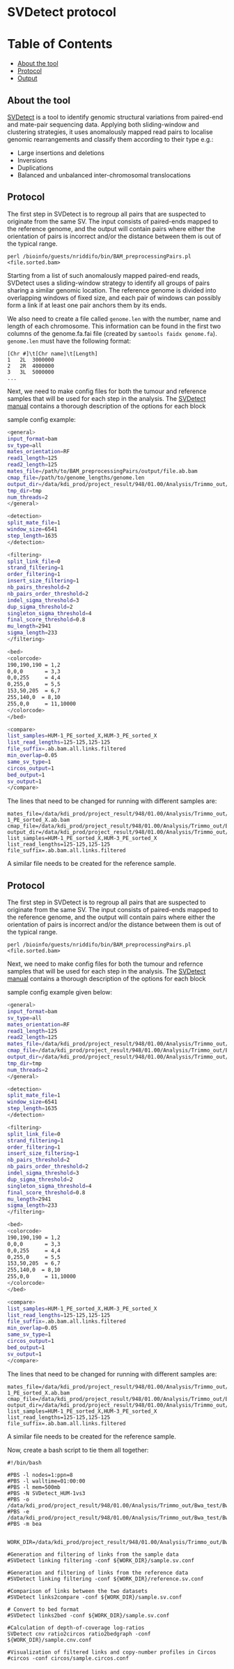 # SVDetect protocol

# Table of Contents
* [About the tool](#about-the-tool)
* [Protocol](#protocol)
* [Output](#output)

## About the tool
[SVDetect](http://bioinformatics.oxfordjournals.org/content/26/15/1895.full.pdf) is a tool to identify genomic structural variations from paired-end and mate-pair sequencing data.
Applying both sliding-window and clustering strategies, it uses anomalously mapped read pairs to localise genomic rearrangements and classify them according to their type e.g.:
* Large insertions and deletions
* Inversions
* Duplications
* Balanced and unbalanced inter-chromosomal translocations

## Protocol

The first step in SVDetect is to regroup all pairs that are suspected to originate from the same SV.
The input consists of paired-ends mapped to the reference genome, and the output will contain pairs where either the orientation of pairs is incorrect and/or the distance between them is out of the typical range.


```perl /bioinfo/guests/nriddifo/bin/BAM_preprocessingPairs.pl <file.sorted.bam>```

Starting from a list of such anomalously mapped paired-end reads, SVDetect uses a sliding-window strategy to identify all groups of pairs sharing a similar genomic location. The reference genome is divided into overlapping windows of fixed size, and each pair of windows can possibly form a link if at least one pair anchors them by its ends. 

We also need to create a file called `genome.len` with the number, name and length of each chromosome. This information can be found in the first two columns of the genome.fa.fai file (created by `samtools faidx genome.fa`). `genome.len` must have the following format: 


```
[Chr #]\t[Chr name]\t[Length]
1	2L	3000000
2	2R	4000000
3	3L	5000000
...
```

Next, we need to make config files for both the tumour and reference samples that will be used for each step in the analysis. The [SVDetect manual](http://svdetect.sourceforge.net/Site/Manual.html) contains a thorough description of the options for each block 

sample config example:


``` bash
<general>
input_format=bam 
sv_type=all
mates_orientation=RF
read1_length=125
read2_length=125
mates_file=/path/to/BAM_preprocessingPairs/output/file.ab.bam
cmap_file=/path/to/genome_lengths/genome.len
output_dir=/data/kdi_prod/project_result/948/01.00/Analysis/Trimmo_out/Bwa_test/Bwa_full/X/SVDetect/results
tmp_dir=tmp
num_threads=2
</general>

<detection>
split_mate_file=1
window_size=6541
step_length=1635
</detection>

<filtering>
split_link_file=0
strand_filtering=1
order_filtering=1
insert_size_filtering=1
nb_pairs_threshold=2
nb_pairs_order_threshold=2
indel_sigma_threshold=3
dup_sigma_threshold=2
singleton_sigma_threshold=4
final_score_threshold=0.8
mu_length=2941
sigma_length=233
</filtering>

<bed>
<colorcode>
190,190,190 = 1,2
0,0,0       = 3,3
0,0,255     = 4,4
0,255,0     = 5,5
153,50,205  = 6,7
255,140,0  = 8,10
255,0,0     = 11,10000
</colorcode>
</bed>

<compare>
list_samples=HUM-1_PE_sorted_X,HUM-3_PE_sorted_X
list_read_lengths=125-125,125-125
file_suffix=.ab.bam.all.links.filtered
min_overlap=0.05
same_sv_type=1
circos_output=1
bed_output=1
sv_output=1
</compare>
```

The lines that need to be changed for running with different samples are: 

```
mates_file=/data/kdi_prod/project_result/948/01.00/Analysis/Trimmo_out/Bwa_test/Bwa_full/X/SVDetect/HUM-1_PE_sorted_X.ab.bam
cmap_file=/data/kdi_prod/project_result/948/01.00/Analysis/Trimmo_out/Bwa_test/Bwa_full/X/SVDetect/genome.len
output_dir=/data/kdi_prod/project_result/948/01.00/Analysis/Trimmo_out/Bwa_test/Bwa_full/X/SVDetect/results
list_samples=HUM-1_PE_sorted_X,HUM-3_PE_sorted_X
list_read_lengths=125-125,125-125
file_suffix=.ab.bam.all.links.filtered
```

A similar file needs to be created for the reference sample. 


## Protocol

The first step in SVDetect is to regroup all pairs that are suspected to originate from the same SV.
The input consists of paired-ends mapped to the reference genome, and the output will contain pairs where either the orientation of pairs is incorrect and/or the distance between them is out of the typical range.


```perl /bioinfo/guests/nriddifo/bin/BAM_preprocessingPairs.pl <file.sorted.bam>```

Next, we need to make config files for both the tumour and refernce samples that will be used for each step in the analysis. The [SVDetect manual](http://svdetect.sourceforge.net/Site/Manual.html) contains a thorough description of the options for each block 

sample config example given below:


``` bash
<general>
input_format=bam 
sv_type=all
mates_orientation=RF
read1_length=125
read2_length=125
mates_file=/data/kdi_prod/project_result/948/01.00/Analysis/Trimmo_out/Bwa_test/Bwa_full/X/SVDetect/HUM-1_PE_sorted_X.ab.bam
cmap_file=/data/kdi_prod/project_result/948/01.00/Analysis/Trimmo_out/Bwa_test/Bwa_full/X/SVDetect/genome.len
output_dir=/data/kdi_prod/project_result/948/01.00/Analysis/Trimmo_out/Bwa_test/Bwa_full/X/SVDetect/results
tmp_dir=tmp
num_threads=2
</general>

<detection>
split_mate_file=1
window_size=6541
step_length=1635
</detection>

<filtering>
split_link_file=0
strand_filtering=1
order_filtering=1
insert_size_filtering=1
nb_pairs_threshold=2
nb_pairs_order_threshold=2
indel_sigma_threshold=3
dup_sigma_threshold=2
singleton_sigma_threshold=4
final_score_threshold=0.8
mu_length=2941
sigma_length=233
</filtering>

<bed>
<colorcode>
190,190,190 = 1,2
0,0,0       = 3,3
0,0,255     = 4,4
0,255,0     = 5,5
153,50,205  = 6,7
255,140,0  = 8,10
255,0,0     = 11,10000
</colorcode>
</bed>

<compare>
list_samples=HUM-1_PE_sorted_X,HUM-3_PE_sorted_X
list_read_lengths=125-125,125-125
file_suffix=.ab.bam.all.links.filtered
min_overlap=0.05
same_sv_type=1
circos_output=1
bed_output=1
sv_output=1
</compare>
```

The lines that need to be changed for running with different samples are: 

```
mates_file=/data/kdi_prod/project_result/948/01.00/Analysis/Trimmo_out/Bwa_test/Bwa_full/X/SVDetect/HUM-1_PE_sorted_X.ab.bam
cmap_file=/data/kdi_prod/project_result/948/01.00/Analysis/Trimmo_out/Bwa_test/Bwa_full/X/SVDetect/genome.len
output_dir=/data/kdi_prod/project_result/948/01.00/Analysis/Trimmo_out/Bwa_test/Bwa_full/X/SVDetect/results
list_samples=HUM-1_PE_sorted_X,HUM-3_PE_sorted_X
list_read_lengths=125-125,125-125
file_suffix=.ab.bam.all.links.filtered
```

A similar file needs to be created for the reference sample. 

Now, create a bash script to tie them all together: 

```{bash}
#!/bin/bash

#PBS -l nodes=1:ppn=8
#PBS -l walltime=01:00:00
#PBS -l mem=500mb
#PBS -N SVDetect_HUM-1vs3
#PBS -o /data/kdi_prod/project_result/948/01.00/Analysis/Trimmo_out/Bwa_test/Bwa_full/X/SVDetect
#PBS -e /data/kdi_prod/project_result/948/01.00/Analysis/Trimmo_out/Bwa_test/Bwa_full/X/SVDetect
#PBS -m bea


WORK_DIR=/data/kdi_prod/project_result/948/01.00/Analysis/Trimmo_out/Bwa_test/Bwa_full/X/SVDetect

#Generation and filtering of links from the sample data
#SVDetect linking filtering -conf ${WORK_DIR}/sample.sv.conf

#Generation and filtering of links from the reference data
#SVDetect linking filtering -conf ${WORK_DIR}/reference.sv.conf

#Comparison of links between the two datasets
#SVDetect links2compare -conf ${WORK_DIR}/sample.sv.conf

# Convert to bed format
#SVDetect links2bed -conf ${WORK_DIR}/sample.sv.conf

#Calculation of depth-of-coverage log-ratios
SVDetect cnv ratio2circos ratio2bedgraph -conf ${WORK_DIR}/sample.cnv.conf

#Visualization of filtered links and copy-number profiles in Circos
#circos -conf circos/sample.circos.conf
```





